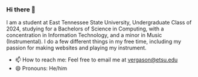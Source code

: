 ### Hi there 👋

I am a student at East Tennessee State University, Undergraduate Class of 2024, studying for a Bachelors of Science in Computing, with a concentration in Information Technology, and a minor in Music (Instrumental). I do a few different things in my free time, including my passion for making websites and playing my instrument.

- 📫 How to reach me: Feel free to email me at vergason@etsu.edu
- 😄 Pronouns: He/him
